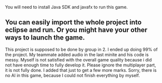 You will need to install Java SDK and javafx to run this game.

You can easily import the whole project into eclipse and run.
Or you might have your other ways to launch the game.
-------------------------------------------------------
This project is supposed to be done by group in 2.
I ended up doing 99% of the project. My teammate added audio in the last minite and his code is messy.
Myself is not satisfied with the overall game quality because i did not have enough time to fully develop it.
Please ignore the multiplayer part, it is not fully done. I added that just to get a few more marks.
Sorry, there is no AI in this game, because I could not finish everything by myself.
